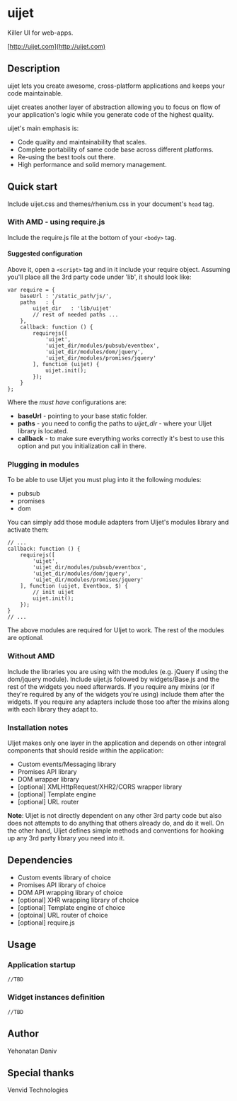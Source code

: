 # uijet

Killer UI for web-apps.

[http://uijet.com](http://uijet.com)

## Description

uijet lets you create awesome, cross-platform applications and keeps your code maintainable.

uijet creates another layer of abstraction allowing you to focus
on flow of your application's logic while you generate code of the highest quality.

uijet's main emphasis is:

* Code quality and maintainability that scales.
* Complete portability of same code base across different platforms.
* Re-using the best tools out there.
* High performance and solid memory management.

## Quick start

Include uijet.css and themes/rhenium.css in your document's `head` tag.

### With AMD - using require.js

Include the require.js file at the bottom of your `<body>` tag.

#### Suggested configuration

Above it, open a `<script>` tag and in it include your require object.
Assuming you'll place all the 3rd party code under 'lib', it should look like:

    var require = {
        baseUrl : '/static_path/js/',
        paths   : {
            uijet_dir   : 'lib/uijet'
            // rest of needed paths ...
        },
        callback: function () {
            requirejs([
                'uijet',
                'uijet_dir/modules/pubsub/eventbox',
                'uijet_dir/modules/dom/jquery',
                'uijet_dir/modules/promises/jquery'
            ], function (uijet) {
                uijet.init();
            });
        }
    };

Where the *must have* configurations are:

* **baseUrl** - pointing to your base static folder.
* **paths** - you need to config the paths to *uijet_dir* - where your UIjet library is located.
* **callback** - to make sure everything works correctly it's best to use this option and put you initialization
call in there.

### Plugging in modules

To be able to use UIjet you must plug into it the following modules:
 
 * pubsub
 * promises
 * dom

You can simply add those module adapters from UIjet's modules library and activate them:

    // ...
    callback: function () {
        requirejs([
            'uijet',
            'uijet_dir/modules/pubsub/eventbox',
            'uijet_dir/modules/dom/jquery',
            'uijet_dir/modules/promises/jquery'
        ], function (uijet, Eventbox, $) {
            // init uijet
            uijet.init();
        });
    }
    // ...

The above modules are required for UIjet to work. The rest of the modules are optional.

### Without AMD

Include the libraries you are using with the modules (e.g. jQuery if using the dom/jquery module).
Include uijet.js followed by widgets/Base.js and the rest of the widgets you need afterwards.
If you require any mixins (or if they're required by any of the widgets you're using) include them after the widgets.
If you require any adapters include those too after the mixins along with each library they adapt to.


### Installation notes

UIjet makes only one layer in the application and depends on other integral components
that should reside within the application:

* Custom events/Messaging library
* Promises API library
* DOM wrapper library
* [optional] XMLHttpRequest/XHR2/CORS wrapper library
* [optional] Template engine
* [optional] URL router

__Note__: UIjet is not directly dependent on any other 3rd party code but also does not attempts to do anything that
others already do, and do it well. On the other hand, UIjet defines simple methods and conventions for hooking up any
3rd party library you need into it.

## Dependencies

* Custom events library of choice
* Promises API library of choice
* DOM API wrapping library of choice
* [optional] XHR wrapping library of choice
* [optional] Template engine of choice
* [optoinal] URL router of choice
* [optional] require.js

## Usage

### Application startup

    //TBD

### Widget instances definition

    //TBD

## Author

Yehonatan Daniv

## Special thanks

Venvid Technologies
